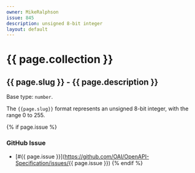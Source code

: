 ```yaml
---
owner: MikeRalphson
issue: 845
description: unsigned 8-bit integer
layout: default
---
```


# {{ page.collection }}

## {{ page.slug }} - {{ page.description }}

Base type: `number`.

The `{{page.slug}}` format represents an unsigned 8-bit integer, with the range 0 to 255.

{% if page.issue %}
### GitHub Issue

* [#{{ page.issue }}](https://github.com/OAI/OpenAPI-Specification/issues/{{ page.issue }})
{% endif %}

